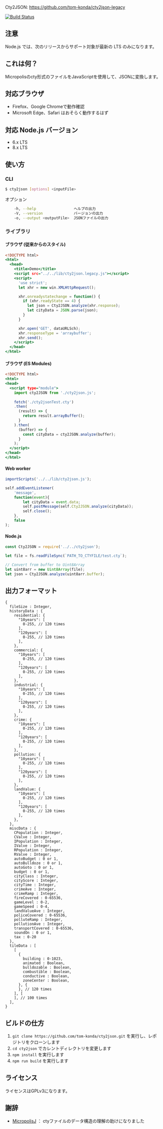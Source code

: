 Cty2JSON: https://github.com/tom-konda/cty2json-legacy

[![Build Status](https://travis-ci.org/tom-konda/cty2json-legacy.svg?branch=master)](https://travis-ci.org/tom-konda/cty2json-legacy)

## 注意

Node.js では、次のリリースからサポート対象が最新の LTS のみになります。

## これは何？
Micropolisのcty形式のファイルをJavaScriptを使用して、JSONに変換します。

## 対応ブラウザ
* Firefox、Google Chromeで動作確認
* Microsoft Edge、Safari はおそらく動作するはず

## 対応 Node.js バージョン

* 6.x LTS
* 8.x LTS

## 使い方
### CLI
```bash
$ cty2json [options] <inputFile>
```

オプション

```bash
    -h, --help                 ヘルプの出力
    -V, --version              バージョンの出力
    -o, --output <outputFile>  JSONファイルの出力
```

### ライブラリ
#### ブラウザ (従来からのスタイル)

```html:browser.html
<!DOCTYPE html>
<html>
  <head>
    <title>Demo</title>
    <script src="../../lib/cty2json.legacy.js"></script>
    <script>
      'use strict';
      let xhr = new win.XMLHttpRequest();

      xhr.onreadystatechange = function() {
        if (xhr.readyState == 4) {
          let json = Cty2JSON.analyze(xhr.response);
          let cityData = JSON.parse(json);
        }
      }

      xhr.open('GET', dataURLSch);
      xhr.responseType = 'arraybuffer';
      xhr.send();
    </script>
  </head>
</html>
```

#### ブラウザ (ES Modules)

```html:es_modules.html
<!DOCTYPE html>
<html>
<head>
  <script type="module">
    import cty2JSON from './cty2json.js';
    
    fetch('./cty2jsonTest.cty')
    .then(
      (result) => {
        return result.arrayBuffer();
      }
    ).then(
      (buffer) => {
        const cityData = cty2JSON.analyze(buffer);
      }
    );
  </script>
</head>
</html>
```

#### Web worker

```js:worker.js
importScripts('../../lib/cty2json.js');

self.addEventListener(
    'message',
    function(event){
        let cityData = event.data;
        self.postMessage(self.Cty2JSON.analyze(cityData));
        self.close();
    },
    false
);
```

#### Node.js

```js:node.js
const Cty2JSON = require('../../cty2json');

let file = fs.readFileSync(`PATH_TO_CTYFILE/test.cty`);

// Convert from buffer to Uint8Array
let uint8arr = new Uint8Array(file);
let json = Cty2JSON.analyze(uint8arr.buffer);
```

## 出力フォーマット
```
{
  fileSize : Integer,
  historyData : {
    residential: {
      "10years": [
        0-255, // 120 times
      ],
      "120years": [
        0-255, // 120 times
      ],
    },
    commercial: {
      "10years": [
        0-255, // 120 times
      ],
      "120years": [
        0-255, // 120 times
      ],
    },
    industrial: {
      "10years": [
        0-255, // 120 times
      ],
      "120years": [
        0-255, // 120 times
      ],
    },
    crime: {
      "10years": [
        0-255, // 120 times
      ],
      "120years": [
        0-255, // 120 times
      ],
    },
    pollution: {
      "10years": [
        0-255, // 120 times
      ],
      "120years": [
        0-255, // 120 times
      ],
    },
    landValue: {
      "10years": [
        0-255, // 120 times
      ],
      "120years": [
        0-255, // 120 times
      ],
    },
  },
  miscData : {
    CPopulation : Integer,
    CValve : Integer,
    IPopulation : Integer,
    IValve : Integer,
    RPopulation : Integer,
    RValve : Integer,
    autoBudget : 0 or 1,
    autoBulldoze : 0 or 1,
    autoGoto : 0 or 1,
    budget : 0 or 1,
    cityClass : Integer,
    cityScore : Integer,
    cityTime : Integer,
    crimeAve : Integer,
    crimeRamp : Integer,
    fireCovered : 0-65536,
    gameLevel : 0-2,
    gameSpeed : 0-4,
    landValueAve : Integer,
    policeCovered : 0-65536,
    polluteRamp : Integer,
    pollutionAve : Integer,
    transportCovered : 0-65536,
    soundOn : 0 or 1,
    tax : 0-20
  },
  tileData : [
    [
      {
        building : 0-1023,
        animated : Boolean,
        bulldozable : Boolean,
        combustible : Boolean,
        conductive : Boolean,
        zoneCenter : Boolean,
      }, {
      }, // 120 times
    ], [
    ], // 100 times
  ], 
}
```

## ビルドの仕方

1. `git clone https://github.com/tom-konda/cty2json.git` を実行し、レポジトリをクローンします
2. `cd cty2json` でカレントディレクトリを変更します
3. `npm install` を実行します
4. `npm run build` を実行します


## ライセンス
ライセンスはGPLv3になります。

## 謝辞

- [MicropolisJ](https://github.com/jason17055/micropolis-java) ： ctyファイルのデータ構造の理解の助けになりました

